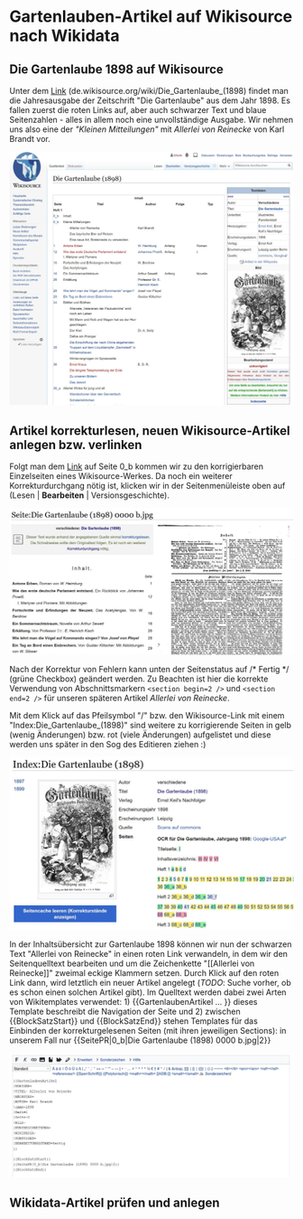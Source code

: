# Gartenlauben-Artikel auf Wikisource nach Wikidata

## Die Gartenlaube 1898 auf Wikisource

Unter dem [Link](https://de.wikisource.org/wiki/Die_Gartenlaube_(1898)) (de.wikisource.org/wiki/Die_Gartenlaube_(1898) findet man die Jahresausgabe der Zeitschrift "Die Gartenlaube" aus dem Jahr 1898. Es fallen zuerst die roten Links auf, aber auch schwarzer Text und blaue Seitenzahlen - alles in allem noch eine unvollständige Ausgabe. Wir nehmen uns also eine der _"Kleinen Mitteilungen"_ mit	*Allerlei von Reinecke* von Karl Brandt vor.

![alt-text](https://github.com/merfurth/wikidata-queries/blob/master/Pictures/Die_Gartenlaube_1898_Wikisource.jpg "Die Gartenlaube 1898 auf de.wikisource.org")

## Artikel korrekturlesen, neuen Wikisource-Artikel anlegen bzw. verlinken

Folgt man dem [Link](https://de.wikisource.org/wiki/Seite:Die_Gartenlaube_(1898)_0000_b.jpg) auf Seite 0_b kommen wir zu den korrigierbaren Einzelseiten eines Wikisource-Werkes. Da noch ein weiterer Korrekturdurchgang nötig ist, klicken wir in der Seitenmenüleiste oben auf (Lesen | **Bearbeiten** | Versionsgeschichte).

![alt-text](https://github.com/merfurth/wikidata-queries/blob/master/Pictures/Die_Gartenlaube_1898_Seite_0000_b.jpg "Wikisource-Seite bearbeiten")

Nach der Korrektur von Fehlern kann unten der Seitenstatus auf /* Fertig */ (grüne Checkbox) geändert werden. Zu Beachten ist hier die korrekte Verwendung von Abschnittsmarkern ```<section begin=2 />``` und ```<section end=2 />``` für unseren späteren Artikel *Allerlei von Reinecke*.

Mit dem Klick auf das Pfeilsymbol "/\" bzw. den Wikisource-Link mit einem "Index:Die_Gartenlaube_(1898)" sind weitere zu korrigierende Seiten in gelb (wenig Änderungen) bzw. rot (viele Änderungen) aufgelistet und diese werden uns später in den Sog des Editieren ziehen :)

![alt-text](https://github.com/merfurth/wikidata-queries/blob/master/Pictures/Die_Gartenlaube_1898_Index.jpg "Indexseite der Gartenlaube 1898")

In der Inhaltsübersicht zur Gartenlaube 1898 können wir nun der schwarzen Text "Allerlei von Reinecke" in einen roten Link verwandeln, in dem wir den Seitenquelltext bearbeiten und um die Zeichenkette "[[Allerlei von Reinecke]]" zweimal eckige Klammern setzen. Durch Klick auf den roten Link dann, wird letztlich ein neuer Artikel angelegt (_TODO_: Suche vorher, ob es schon einen solchen Artikel gibt). Im Quelltext werden dabei zwei Arten von Wikitemplates verwendet: 1) {{GartenlaubenArtikel ... }} dieses Template beschreibt die Navigation der Seite und 2) zwischen {{BlockSatzStart}} und {{BlockSatzEnd}} stehen Templates für das Einbinden der korrekturgelesenen Seiten (mit ihren jeweiligen Sections): in unserem Fall nur {{SeitePR|0_b|Die Gartenlaube (1898) 0000 b.jpg|2}}

![alt-text](https://github.com/merfurth/wikidata-queries/blob/master/Pictures/Die_Gartenlaube_1898_Seite_Edit.jpg "Editieren des Artikels Allerlei von Reineke in der Gartenlaube 1898 durch vorheriges Copy & Paste der Templateinfos")

## Wikidata-Artikel prüfen und anlegen
